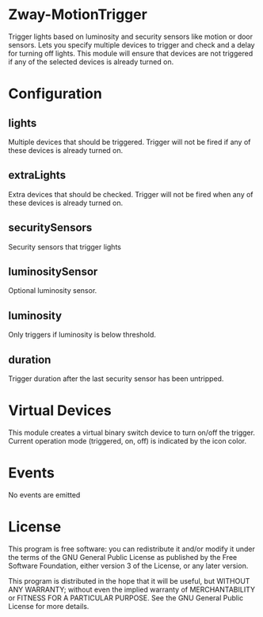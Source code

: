# Zway-MotionTrigger

Trigger lights based on luminosity and security sensors like motion or door
sensors. Lets you specify multiple devices to trigger and check and a delay 
for turning off lights. This module will ensure that devices are not triggered
if any of the selected devices is already turned on.

# Configuration

## lights

Multiple devices that should be triggered. Trigger will not be fired if any 
of these devices is already turned on.

## extraLights

Extra devices that should be checked. Trigger will not be fired when any of
these devices is already turned on.

## securitySensors

Security sensors that trigger lights

## luminositySensor

Optional luminosity sensor.

## luminosity

Only triggers if luminosity is below threshold.

## duration

Trigger duration after the last security sensor has been untripped.

# Virtual Devices

This module creates a virtual binary switch device to turn on/off the trigger.
Current operation mode (triggered, on, off) is indicated by the icon color.

# Events

No events are emitted

# License

This program is free software: you can redistribute it and/or modify
it under the terms of the GNU General Public License as published by
the Free Software Foundation, either version 3 of the License, or any 
later version.

This program is distributed in the hope that it will be useful,
but WITHOUT ANY WARRANTY; without even the implied warranty of
MERCHANTABILITY or FITNESS FOR A PARTICULAR PURPOSE. See the
GNU General Public License for more details.
